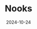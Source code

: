 ---  
layout: startup_page  
title: "Nooks"  
id: "nooks.ai"  
permalink: "/nooksnooks.ai10242024/"  
website: "https://www.nooks.ai/"  
funding_round: "Series B"  
funding_amount: "$43M"  
investors: "Kleiner Perkins, Lachy Groom, Tola Capital"  
about: "Nooks is an AI Sales Assistant Platform (ASAP) that automates time-consuming tasks for sales teams, allowing them to focus on strategic selling and generate more sales pipeline. It offers AI assistants for dialing, coaching, and prospecting, integrating with popular sales and data tools. Nooks helps sales teams significantly increase pipeline generation and efficiency."  
markets: "Sales Technology, AI, Software Development, Productivity Tools, Sales Automation"  
hq: "San Francisco, California, United States"  
founded_year: "2020"  
linkedin: "https://www.linkedin.com/company/nooksapp"  
twitter: "https://twitter.com/JoinNooks"  
instagram: ""  
facebook: ""  
crunchbase: "https://www.crunchbase.com/organization/nooks-f66c"  
pitchbook: "https://pitchbook.com/profiles/company/459537-58"  

date_display: "24-Oct-2024"  
date: "2024-10-24"

# SEO Optimization  
meta_title: "Nooks - Series B Funding ($43M)"  
meta_description: "Nooks, Nooks is an AI Sales Assistant Platform (ASAP) that automates time-consuming tasks for sales teams, allowing them to focus on strategic selling and ge..."  
meta_keywords: "Nooks, Sales Technology, AI, Software Development, Productivity Tools, Sales Automation, Series B funding"  
canonical_url: "https://startup.projectstartups.com/nooksnooks.ai10242024/"  
---